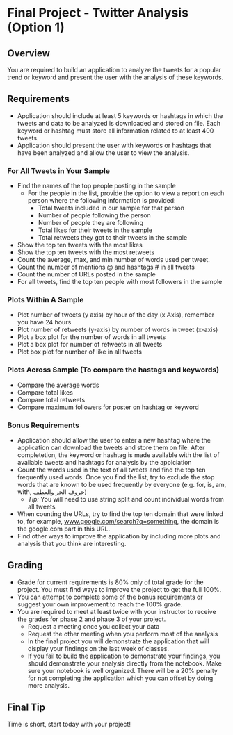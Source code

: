 # Final Project - Twitter Analysis (Option 1)
## Overview
You are required to build an application to analyze the tweets for a popular trend or keyword and present the user with the analysis of these keywords.

## Requirements
 
- Application should include at least 5 keywords or hashtags in which the tweets and data to be analyzed is downloaded and stored on file. Each keyword or hashtag must store all information related to at least 400 tweets.
- Application should present the user with keywords or hashtags that have been analyzed and allow the user to view the analysis.
### For All Tweets in Your Sample
- Find the names of the top people posting in the sample
  - For the people in the list, provide the option to view a report on each person where the following information is provided:
    - Total tweets included in our sample for that person
    - Number of people following the person
    - Number of people they are following
    - Total likes for their tweets in the sample
    - Total retweets they got to their tweets in the sample
- Show the top ten tweets with the most likes
- Show the top ten tweets with the most retweets
- Count the average, max, and min number of words used per tweet.
- Count the number of mentions @ and hashtags # in all tweets
- Count the number of URLs posted in the sample
- For all tweets, find the top ten people with most followers in the sample
### Plots Within A Sample
- Plot number of tweets (y axis) by hour of the day (x Axis), remember you have 24 hours
- Plot number of retweets (y-axis) by number of words in tweet (x-axis)
- Plot a box plot for the number of words in all tweets
- Plot a box plot for number of retweets in all tweets
- Plot box plot for number of like in all tweets
### Plots Across Sample (To compare the hastags and keywords)
- Compare the average words
- Compare total likes 
- Compare total retweets
- Compare maximum followers for poster on hashtag or keyword
### Bonus Requirements
- Application should allow the user to enter a new hashtag where the application can download the tweets and store them on file. After completetion, the keyword or hashtag is made available with the list of available tweets and hashtags for analysis by the applciation 
- Count the words used in the text of all tweets and find the top ten frequently used words. Once you find the list, try to exclude the stop words that are known to be used frequently by everyone (e.g. for, is, am, with, حروف الجر والعطف)
  - *Tip:* You will need to use string split and count individual words from all tweets
- When counting the URLs, try to find the top ten domain that were linked to, for example, www.google.com/search?q=something, the domain is the google.com part in this URL.
- Find other ways to improve the application by including more plots and analysis that you think are interesting.
## Grading
- Grade for current requirements is 80% only of total grade for the project. You must find ways to improve the project to get the full 100%.
- You can attempt to complete some of the bonus requirements or suggest your own improvement to reach the 100% grade.
- You are required to meet at least twice with your instructor to receive the grades for phase 2 and phase 3 of your project.
  - Request a meeting once you collect your data
  - Request the other meeting when you perform most of the analysis
  - In the final project you will demonstrate the application that will display your findings on the last week of classes.
  - If you fail to build the application to demonstrate your findings, you should demonstrate your analysis directly from the notebook. Make sure your notebook is well organized. There will be a 20% penalty for not completing the application which you can offset by doing more analysis.
  
  


## Final Tip
Time is short, start today with your project!